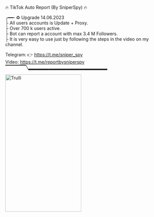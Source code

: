 🔥 TikTok Auto Report (By SniperSpy) 🔥 
       <br>
       
╭━━╴♻️ Upgrade 14.06.2023
<br>
├  All users accounts is Update + Proxy.
<br>
├  Over 700 k users active. 
<br>
├  Bot can report a account with max 3.4 M Followers.
<br>
├  It is very easy to use just by following the steps in the video on my channel.
<br>

 
 Telegram: 👉  https://t.me/sniper_spy
 <br>
 Video: https://t.me/reportbysniperspy
 <br>
▔▔▔▔▔▔╲▂▂▂▂▂▂▂▂▂▂▂▂▂▂▂▂▂▂▂▂▂▂▂

<img src="https://i.postimg.cc/CKRyKsBY/tik2.jpg" alt="Trulli" width="239" height="432">
